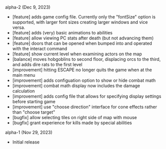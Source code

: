 

alpha-2 (Dec 9, 2023)
 * [feature] adds game config file. Currently only the "fontSize" option is supported, with larger font sizes creating larger windows and vice versa.
 * [feature] adds (very) basic animations to abilities
 * [feature] allow viewing PC stats after death (but not advancing them)
 * [feature] doors that can be opened when bumped into and operated with the interact command
 * [feature] show current level when examining actors on the map
 * [balance] moves hobgoblins to second floor, displacing orcs to the third, and adds dire rats to the first level
 * [improvement] hitting ESCAPE no longer quits the game when at the main menu
 * [improvement] adds configuation option to show or hide combat math
 * [improvement] combat math display now includes the damage calculation
 * [improvement] adds config file that allows for specifying display settings before starting game
 * [improvement] use "choose direction" interface for cone effects rather than "choose target"
 * [bugfix] allow selecting tiles on right side of map with mouse
 * [bugfix] grant experience for kills made by special abilities

alpha-1 (Nov 29, 2023)
 * Initial release